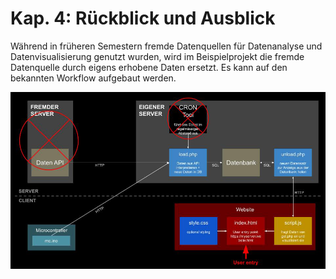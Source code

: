 # Kap. 4: Rückblick und Ausblick

Während in früheren Semestern fremde Datenquellen für Datenanalyse und Datenvisualisierung genutzt wurden, wird im Beispielprojekt die fremde Datenquelle durch eigens erhobene Daten ersetzt. Es kann auf den bekannten Workflow aufgebaut werden.

![Overview](Rückblick+Ausblick.jpg)